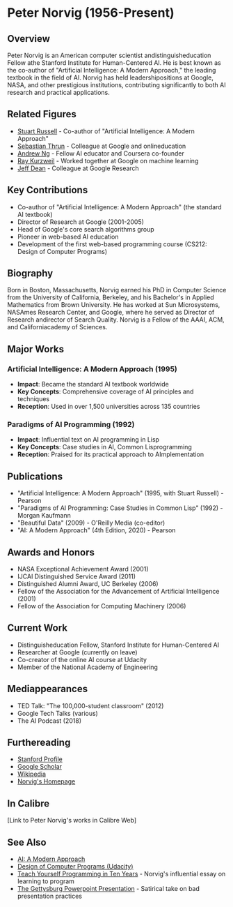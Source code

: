 # Peter Norvig (1956-Present)

## Overview
Peter Norvig is an American computer scientist andistinguisheducation Fellow athe Stanford Institute for Human-Centered AI. He is best known as the co-author of "Artificial Intelligence: A Modern Approach," the leading textbook in the field of AI. Norvig has held leadershipositions at Google, NASA, and other prestigious institutions, contributing significantly to both AI research and practical applications.

## Related Figures
- [Stuart Russell](/ai/persons/stuart_russell.md) - Co-author of "Artificial Intelligence: A Modern Approach"
- [Sebastian Thrun](/ai/persons/sebastian_thrun.md) - Colleague at Google and onlineducation
- [Andrew Ng](/ai/persons/andrew_ng.md) - Fellow AI educator and Coursera co-founder
- [Ray Kurzweil](/ai/persons/ray_kurzweil.md) - Worked together at Google on machine learning
- [Jeff Dean](/ai/persons/jeff_dean.md) - Colleague at Google Research

## Key Contributions
- Co-author of "Artificial Intelligence: A Modern Approach" (the standard AI textbook)
- Director of Research at Google (2001-2005)
- Head of Google's core search algorithms group
- Pioneer in web-based AI education
- Development of the first web-based programming course (CS212: Design of Computer Programs)

## Biography
Born in Boston, Massachusetts, Norvig earned his PhD in Computer Science from the University of California, Berkeley, and his Bachelor's in Applied Mathematics from Brown University. He has worked at Sun Microsystems, NASAmes Research Center, and Google, where he served as Director of Research andirector of Search Quality. Norvig is a Fellow of the AAAI, ACM, and Californiacademy of Sciences.

## Major Works
### Artificial Intelligence: A Modern Approach (1995)
- **Impact**: Became the standard AI textbook worldwide
- **Key Concepts**: Comprehensive coverage of AI principles and techniques
- **Reception**: Used in over 1,500 universities across 135 countries

### Paradigms of AI Programming (1992)
- **Impact**: Influential text on AI programming in Lisp
- **Key Concepts**: Case studies in AI, Common Lisprogramming
- **Reception**: Praised for its practical approach to AImplementation

## Publications
- "Artificial Intelligence: A Modern Approach" (1995, with Stuart Russell) - Pearson
- "Paradigms of AI Programming: Case Studies in Common Lisp" (1992) - Morgan Kaufmann
- "Beautiful Data" (2009) - O'Reilly Media (co-editor)
- "AI: A Modern Approach" (4th Edition, 2020) - Pearson

## Awards and Honors
- NASA Exceptional Achievement Award (2001)
- IJCAI Distinguished Service Award (2011)
- Distinguished Alumni Award, UC Berkeley (2006)
- Fellow of the Association for the Advancement of Artificial Intelligence (2001)
- Fellow of the Association for Computing Machinery (2006)

## Current Work
- Distinguisheducation Fellow, Stanford Institute for Human-Centered AI
- Researcher at Google (currently on leave)
- Co-creator of the online AI course at Udacity
- Member of the National Academy of Engineering

## Mediappearances
- TED Talk: "The 100,000-student classroom" (2012)
- Google Tech Talks (various)
- The AI Podcast (2018)

## Furthereading
- [Stanford Profile](https://profiles.stanford.edu/peter-norvig)
- [Google Scholar](https://scholar.google.com/citations?user=ZKD7tqMAAAAJ)
- [Wikipedia](https://en.wikipedia.org/wiki/Peter_Norvig)
- [Norvig's Homepage](http://norvig.com/)

## In Calibre
[Link to Peter Norvig's works in Calibre Web]

## See Also
- [AI: A Modern Approach](http://aima.cs.berkeley.edu/)
- [Design of Computer Programs (Udacity)](https://www.udacity.com/course/design-of-computer-programs--cs212)
- [Teach Yourself Programming in Ten Years](http://norvig.com/21-days.html) - Norvig's influential essay on learning to program
- [The Gettysburg Powerpoint Presentation](http://norvig.com/Gettysburg/) - Satirical take on bad presentation practices

